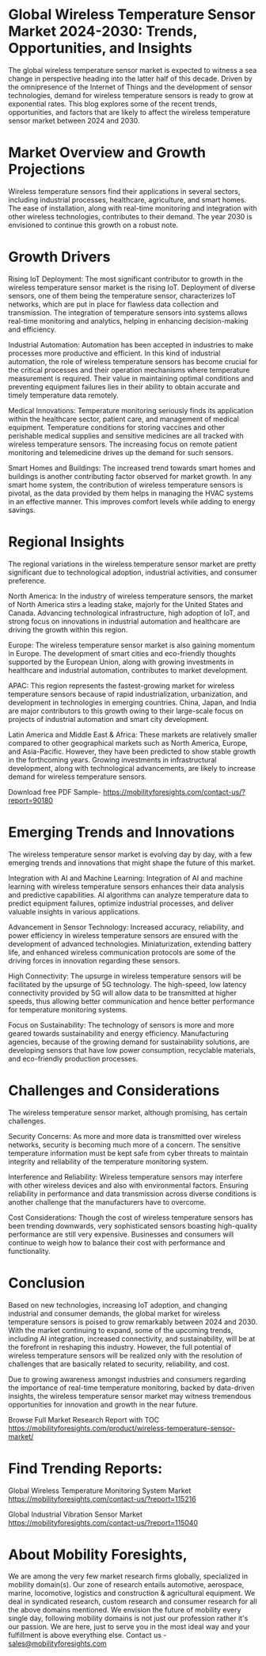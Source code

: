 # Global Wireless Temperature Sensor Market 2024-2030: Trends, Opportunities, and Insights

The global wireless temperature sensor market is expected to witness a sea change in perspective heading into the latter half of this decade. Driven by the omnipresence of the Internet of Things and the development of sensor technologies, demand for wireless temperature sensors is ready to grow at exponential rates. This blog explores some of the recent trends, opportunities, and factors that are likely to affect the wireless temperature sensor market between 2024 and 2030.

# Market Overview and Growth Projections

Wireless temperature sensors find their applications in several sectors, including industrial processes, healthcare, agriculture, and smart homes. The ease of installation, along with real-time monitoring and integration with other wireless technologies, contributes to their demand. The year 2030 is envisioned to continue this growth on a robust note.

# Growth Drivers

Rising IoT Deployment: The most significant contributor to growth in the wireless temperature sensor market is the rising IoT. Deployment of diverse sensors, one of them being the temperature sensor, characterizes IoT networks, which are put in place for flawless data collection and transmission. The integration of temperature sensors into systems allows real-time monitoring and analytics, helping in enhancing decision-making and efficiency.

Industrial Automation: Automation has been accepted in industries to make processes more productive and efficient. In this kind of industrial automation, the role of wireless temperature sensors has become crucial for the critical processes and their operation mechanisms where temperature measurement is required. Their value in maintaining optimal conditions and preventing equipment failures lies in their ability to obtain accurate and timely temperature data remotely.

Medical Innovations: Temperature monitoring seriously finds its application within the healthcare sector, patient care, and management of medical equipment. Temperature conditions for storing vaccines and other perishable medical supplies and sensitive medicines are all tracked with wireless temperature sensors. The increasing focus on remote patient monitoring and telemedicine drives up the demand for such sensors.

Smart Homes and Buildings: The increased trend towards smart homes and buildings is another contributing factor observed for market growth. In any smart home system, the contribution of wireless temperature sensors is pivotal, as the data provided by them helps in managing the HVAC systems in an effective manner. This improves comfort levels while adding to energy savings.

# Regional Insights

The regional variations in the wireless temperature sensor market are pretty significant due to technological adoption, industrial activities, and consumer preference.

North America: In the industry of wireless temperature sensors, the market of North America stirs a leading stake, majorly for the United States and Canada. Advancing technological infrastructure, high adoption of IoT, and strong focus on innovations in industrial automation and healthcare are driving the growth within this region.

Europe: The wireless temperature sensor market is also gaining momentum in Europe. The development of smart cities and eco-friendly thoughts supported by the European Union, along with growing investments in healthcare and industrial automation, contributes to market development.

APAC: This region represents the fastest-growing market for wireless temperature sensors because of rapid industrialization, urbanization, and development in technologies in emerging countries. China, Japan, and India are major contributors to this growth owing to their large-scale focus on projects of industrial automation and smart city development.

Latin America and Middle East & Africa: These markets are relatively smaller compared to other geographical markets such as North America, Europe, and Asia-Pacific. However, they have been predicted to show stable growth in the forthcoming years. Growing investments in infrastructural development, along with technological advancements, are likely to increase demand for wireless temperature sensors.

Download free PDF Sample- https://mobilityforesights.com/contact-us/?report=90180

# Emerging Trends and Innovations

The wireless temperature sensor market is evolving day by day, with a few emerging trends and innovations that might shape the future of this market.

Integration with AI and Machine Learning: Integration of AI and machine learning with wireless temperature sensors enhances their data analysis and predictive capabilities. AI algorithms can analyze temperature data to predict equipment failures, optimize industrial processes, and deliver valuable insights in various applications.

Advancement in Sensor Technology: Increased accuracy, reliability, and power efficiency in wireless temperature sensors are ensured with the development of advanced technologies. Miniaturization, extending battery life, and enhanced wireless communication protocols are some of the driving forces in innovation regarding these sensors.

High Connectivity: The upsurge in wireless temperature sensors will be facilitated by the upsurge of 5G technology. The high-speed, low latency connectivity provided by 5G will allow data to be transmitted at higher speeds, thus allowing better communication and hence better performance for temperature monitoring systems.

Focus on Sustainability: The technology of sensors is more and more geared towards sustainability and energy efficiency. Manufacturing agencies, because of the growing demand for sustainability solutions, are developing sensors that have low power consumption, recyclable materials, and eco-friendly production processes.

# Challenges and Considerations

The wireless temperature sensor market, although promising, has certain challenges.

Security Concerns: As more and more data is transmitted over wireless networks, security is becoming much more of a concern. The sensitive temperature information must be kept safe from cyber threats to maintain integrity and reliability of the temperature monitoring system.

Interference and Reliability: Wireless temperature sensors may interfere with other wireless devices and also with environmental factors. Ensuring reliability in performance and data transmission across diverse conditions is another challenge that the manufacturers have to overcome.

Cost Considerations: Though the cost of wireless temperature sensors has been trending downwards, very sophisticated sensors boasting high-quality performance are still very expensive. Businesses and consumers will continue to weigh how to balance their cost with performance and functionality.

# Conclusion

Based on new technologies, increasing IoT adoption, and changing industrial and consumer demands, the global market for wireless temperature sensors is poised to grow remarkably between 2024 and 2030. With the market continuing to expand, some of the upcoming trends, including AI integration, increased connectivity, and sustainability, will be at the forefront in reshaping this industry. However, the full potential of wireless temperature sensors will be realized only with the resolution of challenges that are basically related to security, reliability, and cost.

Due to growing awareness amongst industries and consumers regarding the importance of real-time temperature monitoring, backed by data-driven insights, the wireless temperature sensor market may witness tremendous opportunities for innovation and growth in the near future.

Browse Full Market Research Report with TOC https://mobilityforesights.com/product/wireless-temperature-sensor-market/

# Find Trending Reports:

Global Wireless Temperature Monitoring System Market https://mobilityforesights.com/contact-us/?report=115216

Global Industrial Vibration Sensor Market https://mobilityforesights.com/contact-us/?report=115040


# About Mobility Foresights,
We are among the very few market research firms globally, specialized in mobility domain(s). Our zone of research entails automotive, aerospace, marine, locomotive, logistics and construction & agricultural equipment. We deal in syndicated research, custom research and consumer research for all the above domains mentioned.
We envision the future of mobility every single day, following mobility domains is not just our profession rather it's our passion. We are here, just to serve you in the most ideal way and your fulfillment is above everything else. Contact us -  sales@mobilityforesights.com
